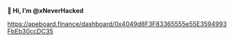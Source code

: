 **👋 Hi, I’m @xNeverHacked**

https://apeboard.finance/dashboard/0x4049d8F3F83365555e55E3594993FbEb30ccDC35

<!---
xNeverHacked/xNeverHacked is a ✨ special ✨ repository because its `README.md` (this file) appears on your GitHub profile.
You can click the Preview link to take a look at your changes.
--->
